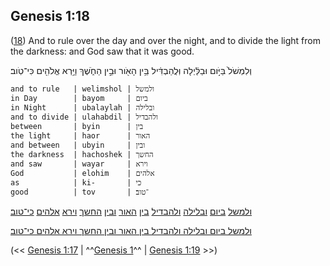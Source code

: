 ## Genesis 1:18

([18](http://biblehub.com/text/genesis/1-18.htm)) And to rule over the day and over the night, and to divide the light from the darkness: and God saw that it was good.

וְלִמְשֹׁל֙ בַּיֹּ֣ום וּבַלַּ֔יְלָה וּֽלֲהַבְדִּ֔יל בֵּ֥ין הָאֹ֖ור וּבֵ֣ין הַחֹ֑שֶׁךְ וַיַּ֥רְא אֱלֹהִ֖ים כִּי־טֹֽוב׃

	and to rule   | welimshol | ולמשל
	in Day        | bayom     | ביום
	in Night      | ubalaylah | ובלילה
	and to divide | ulahabdil | ולהבדיל
	between       | byin      | בין
	the light     | haor      | האור
	and between   | ubyin     | ובין
	the darkness  | hachoshek | החשך
	and saw       | wayar     | וירא
	God           | elohim    | אלהים
	as            | ki-       | כי
	good          | tov       | ־טוב׃

[ולמשל](/keys/VLMShL) [ביום](/keys/BIVM) [ובלילה](/keys/VBLILH) [ולהבדיל](/keys/VLHBDIL) [בין](/keys/BIN) [האור](/keys/HAVR) [ובין](/keys/VBIN) [החשך](/keys/HChShK) [וירא](/keys/VIRA) [אלהים](/keys/ALHIM) [כי־טוב](/keys/KI-TVB)׃

[ולמשל ביום ובלילה ולהבדיל בין האור ובין החשך וירא אלהים כי־טוב](/keys/VLMShL.BIVM.VBLILH.VLHBDIL.BIN.HAVR.VBIN.HChShK.VIRA.ALHIM.KI-TVB)׃

(<< [Genesis 1:17](/genesis/1/17) | ^^[Genesis 1](/genesis/1)^^ | [Genesis 1:19](/genesis/1/19) >>)

